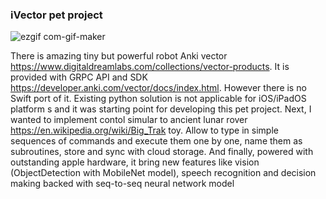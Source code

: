 ### iVector pet project

![ezgif com-gif-maker](https://user-images.githubusercontent.com/2974831/195777176-73c8b445-f489-444c-83d3-90e5d3699608.gif)

There is amazing tiny but powerful robot Anki vector https://www.digitaldreamlabs.com/collections/vector-products. It is provided with GRPC API and SDK https://developer.anki.com/vector/docs/index.html. However there is no Swift port of it. Existing python solution is not applicable for iOS/iPadOS platform s and it was starting point for developing this pet project. 
Next, I wanted to implement contol simular to ancient lunar rover https://en.wikipedia.org/wiki/Big_Trak toy. Allow to type in simple sequences of commands and execute them one by one, name them as subroutines, store and sync with cloud storage. 
And finally, powered with outstanding apple hardware, it bring new features like vision (ObjectDetection with MobileNet model), speech recognition and decision making backed with seq-to-seq neural network model
